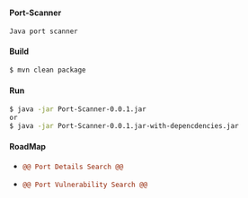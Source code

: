 #### Port-Scanner

``
Java port scanner
``

#### Build

```bash
$ mvn clean package
```

#### Run

```bash
$ java -jar Port-Scanner-0.0.1.jar 
or
$ java -jar Port-Scanner-0.0.1.jar-with-depencdencies.jar
```

#### RoadMap

- ```diff
  @@ Port Details Search @@
  ```
- ```diff
  @@ Port Vulnerability Search @@
  ```